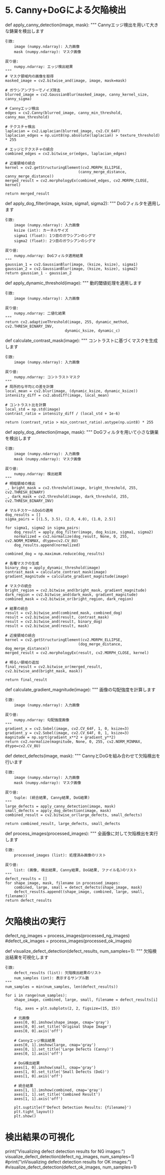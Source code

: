 # 5. Canny+DoGによる欠陥検出

def apply_canny_detection(image, mask):
    """
    Cannyエッジ検出を用いて大きな鋳巣を検出します
    
    引数:
        image (numpy.ndarray): 入力画像
        mask (numpy.ndarray): マスク画像
        
    戻り値:
        numpy.ndarray: エッジ検出結果
    """
    # マスク領域内の画像を取得
    masked_image = cv2.bitwise_and(image, image, mask=mask)
    
    # ガウシアンブラーでノイズ除去
    blurred_image = cv2.GaussianBlur(masked_image, canny_kernel_size, canny_sigma)
    
    # Cannyエッジ検出
    edges = cv2.Canny(blurred_image, canny_min_threshold, canny_max_threshold)
    
    # テクスチャ検出
    laplacian = cv2.Laplacian(blurred_image, cv2.CV_64F)
    laplacian_edges = np.uint8(np.absolute(laplacian) > texture_threshold) * 255
    
    # エッジとテクスチャの統合
    combined_edges = cv2.bitwise_or(edges, laplacian_edges)
    
    # 近接領域の統合
    kernel = cv2.getStructuringElement(cv2.MORPH_ELLIPSE, 
                                     (canny_merge_distance, canny_merge_distance))
    merged_result = cv2.morphologyEx(combined_edges, cv2.MORPH_CLOSE, kernel)
    
    return merged_result

def apply_dog_filter(image, ksize, sigma1, sigma2):
    """
    DoGフィルタを適用します
    
    引数:
        image (numpy.ndarray): 入力画像
        ksize (int): カーネルサイズ
        sigma1 (float): 1つ目のガウシアンのシグマ
        sigma2 (float): 2つ目のガウシアンのシグマ
        
    戻り値:
        numpy.ndarray: DoGフィルタ適用結果
    """
    gaussian_1 = cv2.GaussianBlur(image, (ksize, ksize), sigma1)
    gaussian_2 = cv2.GaussianBlur(image, (ksize, ksize), sigma2)
    return gaussian_1 - gaussian_2

def apply_dynamic_threshold(image):
    """
    動的閾値処理を適用します
    
    引数:
        image (numpy.ndarray): 入力画像
        
    戻り値:
        numpy.ndarray: 二値化結果
    """
    return cv2.adaptiveThreshold(image, 255, dynamic_method, cv2.THRESH_BINARY_INV, 
                               dynamic_ksize, dynamic_c)

def calculate_contrast_mask(image):
    """
    コントラストに基づくマスクを生成します
    
    引数:
        image (numpy.ndarray): 入力画像
        
    戻り値:
        numpy.ndarray: コントラストマスク
    """
    # 局所的な平均との差を計算
    local_mean = cv2.blur(image, (dynamic_ksize, dynamic_ksize))
    intensity_diff = cv2.absdiff(image, local_mean)
    
    # コントラスト比を計算
    local_std = np.std(image)
    contrast_ratio = intensity_diff / (local_std + 1e-6)
    
    return (contrast_ratio > min_contrast_ratio).astype(np.uint8) * 255

def apply_dog_detection(image, mask):
    """
    DoGフィルタを用いて小さな鋳巣を検出します
    
    引数:
        image (numpy.ndarray): 入力画像
        mask (numpy.ndarray): マスク画像
        
    戻り値:
        numpy.ndarray: 検出結果
    """
    # 明暗領域の検出
    _, bright_mask = cv2.threshold(image, bright_threshold, 255, cv2.THRESH_BINARY)
    _, dark_mask = cv2.threshold(image, dark_threshold, 255, cv2.THRESH_BINARY_INV)
    
    # マルチスケールDoGの適用
    dog_results = []
    sigma_pairs = [(1.5, 3.5), (2.0, 4.0), (1.0, 2.5)]
    
    for sigma1, sigma2 in sigma_pairs:
        dog_result = apply_dog_filter(image, dog_ksize, sigma1, sigma2)
        normalized = cv2.normalize(dog_result, None, 0, 255, cv2.NORM_MINMAX, dtype=cv2.CV_8U)
        dog_results.append(normalized)
    
    combined_dog = np.maximum.reduce(dog_results)
    
    # 各種マスクの生成
    binary_dog = apply_dynamic_threshold(image)
    contrast_mask = calculate_contrast_mask(image)
    gradient_magnitude = calculate_gradient_magnitude(image)
    
    # マスクの統合
    bright_region = cv2.bitwise_and(bright_mask, gradient_magnitude)
    dark_region = cv2.bitwise_and(dark_mask, gradient_magnitude)
    combined_mask = cv2.bitwise_or(bright_region, dark_region)
    
    # 結果の統合
    result = cv2.bitwise_and(combined_mask, combined_dog)
    result = cv2.bitwise_and(result, contrast_mask)
    result = cv2.bitwise_and(result, binary_dog)
    result = cv2.bitwise_and(result, mask)
    
    # 近接領域の統合
    kernel = cv2.getStructuringElement(cv2.MORPH_ELLIPSE, 
                                     (dog_merge_distance, dog_merge_distance))
    merged_result = cv2.morphologyEx(result, cv2.MORPH_CLOSE, kernel)
    
    # 明るい領域の追加
    final_result = cv2.bitwise_or(merged_result, cv2.bitwise_and(bright_mask, mask))
    
    return final_result

def calculate_gradient_magnitude(image):
    """
    画像の勾配強度を計算します
    
    引数:
        image (numpy.ndarray): 入力画像
        
    戻り値:
        numpy.ndarray: 勾配強度画像
    """
    gradient_x = cv2.Sobel(image, cv2.CV_64F, 1, 0, ksize=3)
    gradient_y = cv2.Sobel(image, cv2.CV_64F, 0, 1, ksize=3)
    magnitude = np.sqrt(gradient_x**2 + gradient_y**2)
    return cv2.normalize(magnitude, None, 0, 255, cv2.NORM_MINMAX, dtype=cv2.CV_8U)

def detect_defects(image, mask):
    """
    CannyとDoGを組み合わせて欠陥検出を行います
    
    引数:
        image (numpy.ndarray): 入力画像
        mask (numpy.ndarray): マスク画像
        
    戻り値:
        tuple: (統合結果, Canny結果, DoG結果)
    """
    large_defects = apply_canny_detection(image, mask)
    small_defects = apply_dog_detection(image, mask)
    combined_result = cv2.bitwise_or(large_defects, small_defects)
    
    return combined_result, large_defects, small_defects

def process_images(processed_images):
    """
    全画像に対して欠陥検出を実行します
    
    引数:
        processed_images (list): 処理済み画像のリスト
        
    戻り値:
        list: (画像, 検出結果, Canny結果, DoG結果, ファイル名)のリスト
    """
    defect_results = []
    for shape_image, mask, filename in processed_images:
        combined, large, small = detect_defects(shape_image, mask)
        defect_results.append((shape_image, combined, large, small, filename))
    return defect_results

# 欠陥検出の実行
defect_ng_images = process_images(processed_ng_images)
#defect_ok_images = process_images(processed_ok_images)




def visualize_defect_detection(defect_results, num_samples=1):
    """
    欠陥検出結果を可視化します
    
    引数:
        defect_results (list): 欠陥検出結果のリスト
        num_samples (int): 表示するサンプル数
    """
    num_samples = min(num_samples, len(defect_results))
    
    for i in range(num_samples):
        shape_image, combined, large, small, filename = defect_results[i]
        
        fig, axes = plt.subplots(2, 2, figsize=(15, 15))
        
        # 元画像
        axes[0, 0].imshow(shape_image, cmap='gray')
        axes[0, 0].set_title('Original Shape Image')
        axes[0, 0].axis('off')
        
        # Cannyエッジ検出結果
        axes[0, 1].imshow(large, cmap='gray')
        axes[0, 1].set_title('Large Defects (Canny)')
        axes[0, 1].axis('off')
        
        # DoG検出結果
        axes[1, 0].imshow(small, cmap='gray')
        axes[1, 0].set_title('Small Defects (DoG)')
        axes[1, 0].axis('off')
        
        # 統合結果
        axes[1, 1].imshow(combined, cmap='gray')
        axes[1, 1].set_title('Combined Result')
        axes[1, 1].axis('off')
        
        plt.suptitle(f'Defect Detection Results: {filename}')
        plt.tight_layout()
        plt.show()

# 検出結果の可視化
print("Visualizing defect detection results for NG images:")
visualize_defect_detection(defect_ng_images, num_samples=1)
#print("\nVisualizing defect detection results for OK images:")
#visualize_defect_detection(defect_ok_images, num_samples=1)
